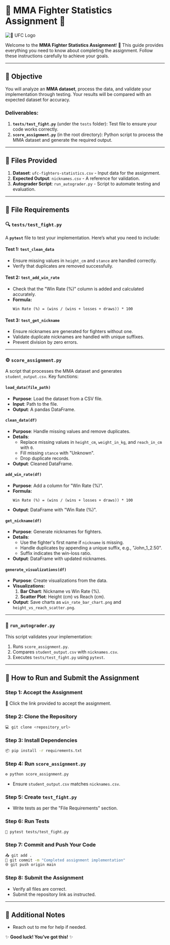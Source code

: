 # 🥋 **MMA Fighter Statistics Assignment** 🥊

![📸 UFC Logo](https://upload.wikimedia.org/wikipedia/commons/thumb/9/92/UFC_Logo.svg/2560px-UFC_Logo.svg.png)


Welcome to the **MMA Fighter Statistics Assignment**! 🚀 This guide provides everything you need to know about completing the assignment. Follow these instructions carefully to achieve your goals.

---

## 🎯 **Objective**

You will analyze an **MMA dataset**, process the data, and validate your implementation through testing. Your results will be compared with an expected dataset for accuracy.

### Deliverables:
1. **`tests/test_fight.py`** (under the `tests` folder): Test file to ensure your code works correctly.
2. **`score_assignment.py`** (in the root directory): Python script to process the MMA dataset and generate the required output.

---

## 📂 **Files Provided**

1. **Dataset**: `ufc-fighters-statistics.csv` - Input data for the assignment.
2. **Expected Output**: `nicknames.csv` - A reference for validation.
3. **Autograder Script**: `run_autograder.py` - Script to automate testing and evaluation.

---

## 📝 **File Requirements**

### 🔍 `tests/test_fight.py`

A **`pytest`** file to test your implementation. Here’s what you need to include:

#### **Test 1: `test_clean_data`**
- Ensure missing values in `height_cm` and `stance` are handled correctly.
- Verify that duplicates are removed successfully.

#### **Test 2: `test_add_win_rate`**
- Check that the "Win Rate (%)" column is added and calculated accurately.
- **Formula:**
  ```
  Win Rate (%) = (wins / (wins + losses + draws)) * 100
  ```

#### **Test 3: `test_get_nickname`**
- Ensure nicknames are generated for fighters without one.
- Validate duplicate nicknames are handled with unique suffixes.
- Prevent division by zero errors.

---

### ⚙️ `score_assignment.py`

A script that processes the MMA dataset and generates `student_output.csv`. Key functions:

#### **`load_data(file_path)`**
- **Purpose**: Load the dataset from a CSV file.
- **Input**: Path to the file.
- **Output**: A pandas DataFrame.

#### **`clean_data(df)`**
- **Purpose**: Handle missing values and remove duplicates.
- **Details**:
  - Replace missing values in `height_cm`, `weight_in_kg`, and `reach_in_cm` with `0`.
  - Fill missing `stance` with "Unknown".
  - Drop duplicate records.
- **Output**: Cleaned DataFrame.

#### **`add_win_rate(df)`**
- **Purpose**: Add a column for "Win Rate (%)".
- **Formula:**
  ```
  Win Rate (%) = (wins / (wins + losses + draws)) * 100
  ```
- **Output**: DataFrame with "Win Rate (%)".

#### **`get_nickname(df)`**
- **Purpose**: Generate nicknames for fighters.
- **Details**:
  - Use the fighter's first name if `nickname` is missing.
  - Handle duplicates by appending a unique suffix, e.g., "John_1_2.50".
  - Suffix indicates the win-loss ratio.
- **Output**: DataFrame with updated nicknames.

#### **`generate_visualizations(df)`**
- **Purpose**: Create visualizations from the data.
- **Visualizations:**
  1. **Bar Chart**: Nickname vs Win Rate (%).
  2. **Scatter Plot**: Height (cm) vs Reach (cm).
- **Output**: Save charts as `win_rate_bar_chart.png` and `height_vs_reach_scatter.png`.

---

### 🧪 `run_autograder.py`

This script validates your implementation:
1. Runs `score_assignment.py`.
2. Compares `student_output.csv` with `nicknames.csv`.
3. Executes `tests/test_fight.py` using `pytest`.

---

## 🚀 **How to Run and Submit the Assignment**

### Step 1: Accept the Assignment
🔗 Click the link provided to accept the assignment.

### Step 2: Clone the Repository
```bash
💻 git clone <repository_url>
```

### Step 3: Install Dependencies
```bash
📦 pip install -r requirements.txt
```

### Step 4: Run `score_assignment.py`
```bash
⚙️ python score_assignment.py
```
- Ensure `student_output.csv` matches `nicknames.csv`.

### Step 5: Create `test_fight.py`
- Write tests as per the "File Requirements" section.

### Step 6: Run Tests
```bash
🧪 pytest tests/test_fight.py
```

### Step 7: Commit and Push Your Code
```bash
📤 git add .
📝 git commit -m "Completed assignment implementation"
🌐 git push origin main
```

### Step 8: Submit the Assignment
- Verify all files are correct.
- Submit the repository link as instructed.

---

## 🔔 **Additional Notes**

- Reach out to me for help if needed.

✨ **Good luck! You’ve got this!** ✨

